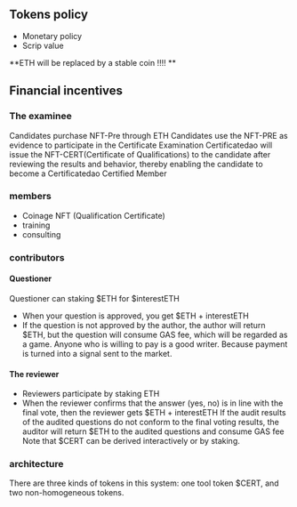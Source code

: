 ## Tokens policy
- Monetary policy
- Scrip value


**ETH will be replaced by  a stable coin !!!! **


## Financial incentives
### The examinee
Candidates purchase NFT-Pre through ETH
Candidates use the NFT-PRE as evidence to participate in the Certificate Examination
Certificatedao will issue the NFT-CERT(Certificate of Qualifications) to the candidate after reviewing the results and behavior, thereby enabling the candidate to become a Certificatedao Certified Member

### members
- Coinage NFT (Qualification Certificate)
- training
- consulting

### contributors
#### Questioner
Questioner can  staking $ETH for $interestETH
- When your question is approved, you get $ETH + interestETH
- If the question is not approved by the author, the author will return $ETH, but the question will consume GAS fee, which will be regarded as a game. Anyone who is willing to pay is a good writer. Because payment is turned into a signal sent to the market.

#### The reviewer
- Reviewers participate by staking ETH
- When the reviewer confirms that the answer (yes, no) is in line with the final vote, then the reviewer gets $ETH + interestETH
If the audit results of the audited questions do not conform to the final voting results, the auditor will return $ETH to the audited questions and consume GAS fee
Note that $CERT can be derived interactively or by staking.

### architecture
There are three kinds of tokens in this system: one tool token $CERT, and two non-homogeneous tokens.